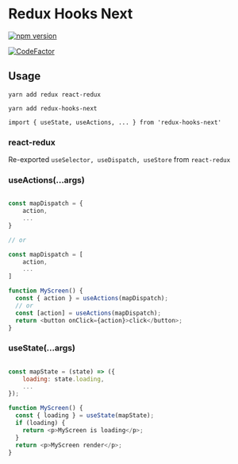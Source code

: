 # Redux Hooks Next

[![npm version](https://badge.fury.io/js/redux-hooks-next.svg)](https://badge.fury.io/js/redux-hooks-next)

[![CodeFactor](https://www.codefactor.io/repository/github/vstatsura/redux-hooks-next/badge/master)](https://www.codefactor.io/repository/github/vstatsura/redux-hooks-next/overview/master)

## Usage

`yarn add redux react-redux`

`yarn add redux-hooks-next`

`import { useState, useActions, ... } from 'redux-hooks-next'`

### react-redux

Re-exported `useSelector, useDispatch, useStore` from `react-redux`

### useActions(...args)

```js

const mapDispatch = {
    action,
    ...
}

// or

const mapDispatch = [
    action,
    ...
]

function MyScreen() {
  const { action } = useActions(mapDispatch);
  // or
  const [action] = useActions(mapDispatch);
  return <button onClick={action}>click</button>;
}
```

### useState(...args)

```js

const mapState = (state) => ({
    loading: state.loading,
    ...
});

function MyScreen() {
  const { loading } = useState(mapState);
  if (loading) {
    return <p>MyScreen is loading</p>;    
  }
  return <p>MyScreen render</p>;
}
```
